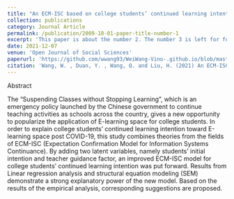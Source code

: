 ```yaml
---
title: "An ECM-ISC based on college students’ continued learning intention toward e-learning space post COVID-19"
collection: publications
category: Journal Article
permalink: /publication/2009-10-01-paper-title-number-1
excerpt: 'This paper is about the number 2. The number 3 is left for future work.'
date: 2021-12-07
venue: 'Open Journal of Social Sciences'
paperurl: 'https://github.com/wwang93/WeiWang-Vino-.github.io/blob/master/files/jss_paper.pdf'
citation: 'Wang, W. , Duan, Y. , Wang, Q. and Liu, H. (2021) An ECM-ISC Based on College Students’ Continued Learning Intention toward E-Learning Space Post COVID-19. <i>Open Journal of Social Sciences</i>, 9, 377-395. doi: 10.4236/jss.2021.912026.'
---
```


Abstract

The “Suspending Classes without Stopping Learning”, which is an emergency policy launched by the Chinese government to continue teaching activities as schools across the country, gives a new opportunity to popularize the application of E-learning space for college students. In order to explain college students’ continued learning intention toward E-learning space post COVID-19, this study combines theories from the fields of ECM-ISC (Expectation Confirmation Model for Information Systems Continuance). By adding two latent variables, namely students’ initial intention and teacher guidance factor, an improved ECM-ISC model for college students’ continued learning intention was put forward. Results from Linear regression analysis and structural equation modeling (SEM) demonstrate a strong explanatory power of the new model. Based on the results of the empirical analysis, corresponding suggestions are proposed.

